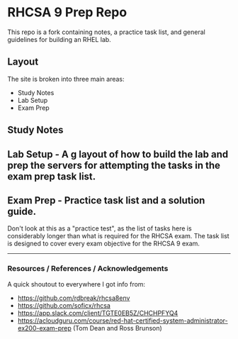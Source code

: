 # RHCSA 9 Prep Repo
This repo is a fork containing notes, a practice task list, and  general guidelines for building an RHEL lab.

## Layout
The site is broken into three main areas:
- Study Notes
- Lab Setup
- Exam Prep

## Study Notes
## Lab Setup - A g layout of how to build the lab and prep the servers for attempting the tasks in the exam prep task list.
## Exam Prep - Practice task list and a solution guide. 
Don't look at this as a "practice test", as the list of tasks here is considerably longer than what is required for the RHCSA exam. The task list is designed to cover every exam objective for the RHCSA 9 exam.

---
### Resources / References / Acknowledgements
A quick shoutout to everywhere I got info from:
- https://github.com/rdbreak/rhcsa8env
- https://github.com/soficx/rhcsa
- https://app.slack.com/client/TGTE0EB5Z/CHCHPFYQ4
- https://acloudguru.com/course/red-hat-certified-system-administrator-ex200-exam-prep (Tom Dean and Ross Brunson)

